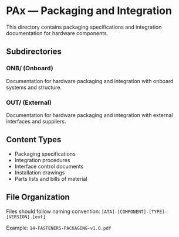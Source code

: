 # PAx — Packaging and Integration

This directory contains packaging specifications and integration documentation for hardware components.

## Subdirectories

### ONB/ (Onboard)
Documentation for hardware packaging and integration with onboard systems and structure.

### OUT/ (External)
Documentation for hardware packaging and integration with external interfaces and suppliers.

## Content Types

- Packaging specifications
- Integration procedures
- Interface control documents
- Installation drawings
- Parts lists and bills of material

## File Organization

Files should follow naming convention:
`[ATA]-[COMPONENT]-[TYPE]-[VERSION].[ext]`

Example: `14-FASTENERS-PACKAGING-v1.0.pdf`
